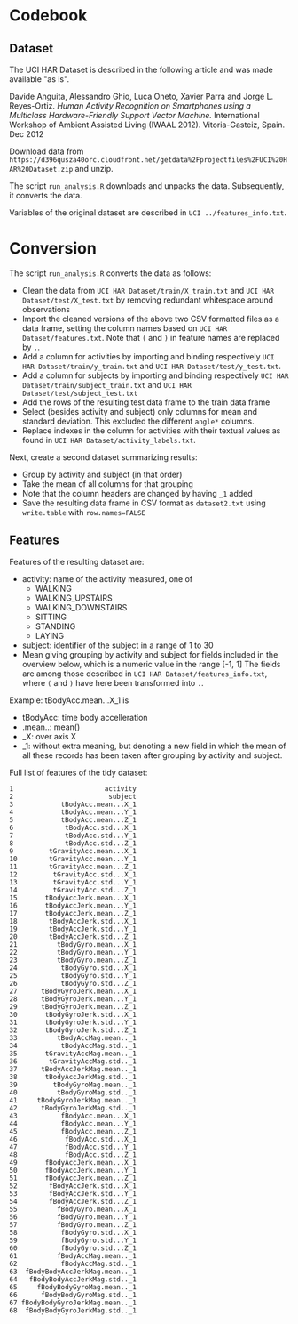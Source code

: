 # Codebook

## Dataset

The UCI HAR Dataset is described in the following article and was made available "as is".

Davide Anguita, Alessandro Ghio, Luca Oneto, Xavier Parra and Jorge L. Reyes-Ortiz. *Human Activity Recognition on Smartphones using a Multiclass Hardware-Friendly Support Vector Machine.* International Workshop of Ambient Assisted Living (IWAAL 2012). Vitoria-Gasteiz, Spain. Dec 2012

Download data from `https://d396qusza40orc.cloudfront.net/getdata%2Fprojectfiles%2FUCI%20HAR%20Dataset.zip` and unzip.

The script `run_analysis.R` downloads and unpacks the data. Subsequently, it converts the data.

Variables of the original dataset are described in `UCI ../features_info.txt`.

# Conversion

The script `run_analysis.R` converts the data as follows:

- Clean the data from `UCI HAR Dataset/train/X_train.txt` and `UCI HAR Dataset/test/X_test.txt` by removing redundant whitespace around observations
- Import the cleaned versions of the above two CSV formatted files as a data frame, setting the column names based on `UCI HAR Dataset/features.txt`. Note that `(` and `)` in feature names are replaced by `.`.
- Add a column for activities by importing and binding respectively  `UCI HAR Dataset/train/y_train.txt` and `UCI HAR Dataset/test/y_test.txt`.
- Add a column for subjects by importing and binding respectively `UCI HAR Dataset/train/subject_train.txt` and `UCI HAR Dataset/test/subject_test.txt`
- Add the rows of the resulting test data frame to the train data frame
- Select (besides activity and subject) only columns for mean and standard deviation. This excluded the different `angle*` columns.
- Replace indexes in the column for activities with their textual values as found in `UCI HAR Dataset/activity_labels.txt`.

Next, create a second dataset summarizing results:
- Group by activity and subject (in that order)
- Take the mean of all columns for that grouping
- Note that the column headers are changed by having `_1` added
- Save the resulting data frame in CSV format as `dataset2.txt` using `write.table` with `row.names=FALSE`

## Features

Features of the resulting dataset are:
- activity: name of the activity measured, one of 
  * WALKING 
  * WALKING_UPSTAIRS
  * WALKING_DOWNSTAIRS
  * SITTING
  * STANDING
  * LAYING
- subject: identifier of the subject in a range of 1 to 30
- Mean giving grouping by activity and subject for fields included in the overview below, which is a numeric value in the range [-1, 1] The fields are among those described in `UCI HAR Dataset/features_info.txt`, where `(` and `)` have here been transformed into `.`.


Example:
tBodyAcc.mean...X_1
  is
- tBodyAcc: time body accelleration
- .mean..: mean() 
- _X: over axis X 
- _1: without extra meaning, but denoting a new field in which the mean
of all these records has been taken after grouping by activity and subject.

Full list of features of the tidy dataset:

```
1                       activity
2                        subject
3            tBodyAcc.mean...X_1
4            tBodyAcc.mean...Y_1
5            tBodyAcc.mean...Z_1
6             tBodyAcc.std...X_1
7             tBodyAcc.std...Y_1
8             tBodyAcc.std...Z_1
9         tGravityAcc.mean...X_1
10        tGravityAcc.mean...Y_1
11        tGravityAcc.mean...Z_1
12         tGravityAcc.std...X_1
13         tGravityAcc.std...Y_1
14         tGravityAcc.std...Z_1
15       tBodyAccJerk.mean...X_1
16       tBodyAccJerk.mean...Y_1
17       tBodyAccJerk.mean...Z_1
18        tBodyAccJerk.std...X_1
19        tBodyAccJerk.std...Y_1
20        tBodyAccJerk.std...Z_1
21          tBodyGyro.mean...X_1
22          tBodyGyro.mean...Y_1
23          tBodyGyro.mean...Z_1
24           tBodyGyro.std...X_1
25           tBodyGyro.std...Y_1
26           tBodyGyro.std...Z_1
27      tBodyGyroJerk.mean...X_1
28      tBodyGyroJerk.mean...Y_1
29      tBodyGyroJerk.mean...Z_1
30       tBodyGyroJerk.std...X_1
31       tBodyGyroJerk.std...Y_1
32       tBodyGyroJerk.std...Z_1
33          tBodyAccMag.mean.._1
34           tBodyAccMag.std.._1
35       tGravityAccMag.mean.._1
36        tGravityAccMag.std.._1
37      tBodyAccJerkMag.mean.._1
38       tBodyAccJerkMag.std.._1
39         tBodyGyroMag.mean.._1
40          tBodyGyroMag.std.._1
41     tBodyGyroJerkMag.mean.._1
42      tBodyGyroJerkMag.std.._1
43           fBodyAcc.mean...X_1
44           fBodyAcc.mean...Y_1
45           fBodyAcc.mean...Z_1
46            fBodyAcc.std...X_1
47            fBodyAcc.std...Y_1
48            fBodyAcc.std...Z_1
49       fBodyAccJerk.mean...X_1
50       fBodyAccJerk.mean...Y_1
51       fBodyAccJerk.mean...Z_1
52        fBodyAccJerk.std...X_1
53        fBodyAccJerk.std...Y_1
54        fBodyAccJerk.std...Z_1
55          fBodyGyro.mean...X_1
56          fBodyGyro.mean...Y_1
57          fBodyGyro.mean...Z_1
58           fBodyGyro.std...X_1
59           fBodyGyro.std...Y_1
60           fBodyGyro.std...Z_1
61          fBodyAccMag.mean.._1
62           fBodyAccMag.std.._1
63  fBodyBodyAccJerkMag.mean.._1
64   fBodyBodyAccJerkMag.std.._1
65     fBodyBodyGyroMag.mean.._1
66      fBodyBodyGyroMag.std.._1
67 fBodyBodyGyroJerkMag.mean.._1
68  fBodyBodyGyroJerkMag.std.._1
```



